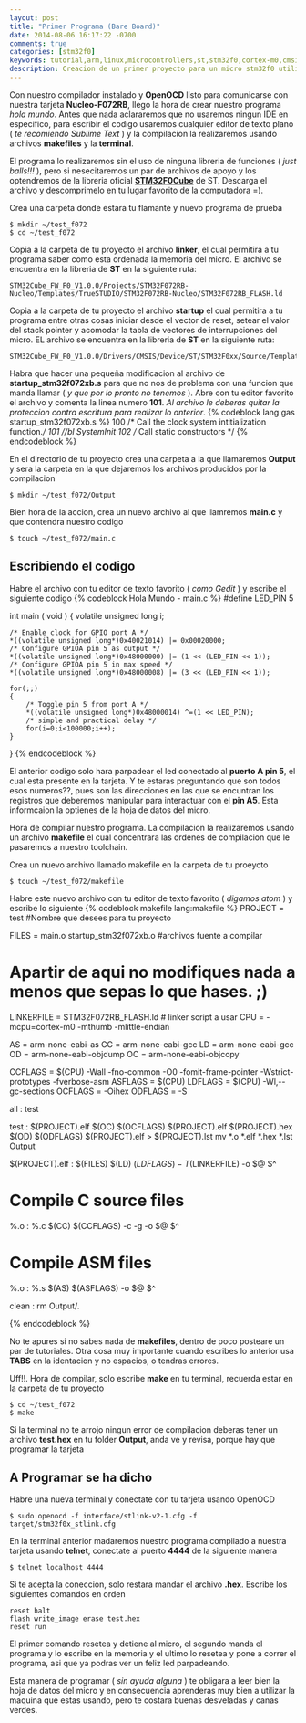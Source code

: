```yaml
---
layout: post
title: "Primer Programa (Bare Board)"
date: 2014-08-06 16:17:22 -0700
comments: true
categories: [stm32f0]
keywords: tutorial,arm,linux,microcontrollers,st,stm32f0,cortex-m0,cmsis
description: Creacion de un primer proyecto para un micro stm32f0 utilizadno la tarjeta Nucleo-f072rb, el compilador gnu arm, openocd
---
```


Con nuestro compilador instalado y **OpenOCD** listo para comunicarse con nuestra tarjeta **Nucleo-F072RB**, llego la hora de crear nuestro programa _hola mundo_. Antes que nada aclararemos que no usaremos ningun IDE en especifico, para escribir el codigo usaremos cualquier editor de texto plano ( _te recomiendo Sublime Text_ ) y la compilacion la realizaremos usando archivos **makefiles** y la **terminal**.

El programa lo realizaremos sin el uso de ninguna libreria de funciones ( _just balls!!!_ ), pero si nesecitaremos un par de archivos de apoyo y los optendremos de la libreria oficial [**STM32F0Cube**](http://www.st.com/web/en/catalog/tools/PF260612) de ST. Descarga el archivo y descomprimelo en tu lugar favorito de la computadora =).

Crea una carpeta donde estara tu flamante y nuevo programa de prueba
```
$ mkdir ~/test_f072
$ cd ~/test_f072
``` 

Copia a la carpeta de tu proyecto el archivo **linker**, el cual permitira a tu programa saber como esta ordenada la memoria del micro. El archivo se encuentra en la libreria de **ST** en la siguiente ruta: 
```
STM32Cube_FW_F0_V1.0.0/Projects/STM32F072RB-Nucleo/Templates/TrueSTUDIO/STM32F072RB-Nucleo/STM32F072RB_FLASH.ld
```
<!--more-->
Copia a la carpeta de tu proyecto el archivo **startup** el cual permitira a tu programa entre otras cosas iniciar desde el vector de reset, setear el valor del stack pointer y acomodar la tabla de vectores de interrupciones del micro. EL archivo se encuentra en la libreria de **ST** en la siguiente ruta:
```
STM32Cube_FW_F0_V1.0.0/Drivers/CMSIS/Device/ST/STM32F0xx/Source/Templates/gcc/startup_stm32f072xb.s
```

Habra que hacer una pequeña modificacion al archivo de **startup_stm32f072xb.s** para que no nos de problema con una funcion que manda llamar ( _y que por lo pronto no tenemos_ ). Abre con tu editor favorito el archivo y comenta la linea numero **101**. _Al archivo le deberas quitar la proteccion contra escritura para realizar lo anterior_.
{% codeblock lang:gas startup_stm32f072xb.s %}
100 /* Call the clock system intitialization function.*/
101    //bl  SystemInit
102 /* Call static constructors */
{% endcodeblock %}

En el directorio de tu proyecto crea una carpeta a la que llamaremos **Output** y sera la carpeta en la que dejaremos los archivos producidos por la compilacion
```
$ mkdir ~/test_f072/Output
```

Bien hora de la accion, crea un nuevo archivo al que llamremos **main.c** y que contendra nuestro codigo
```
$ touch ~/test_f072/main.c
```

Escribiendo el codigo
----------------------

Habre el archivo con tu editor de texto favorito ( _como Gedit_ ) y escribe el siguiente codigo
{% codeblock Hola Mundo - main.c %}
#define LED_PIN 5

int main ( void )
{
    volatile unsigned long i;
    
    /* Enable clock for GPIO port A */
    *((volatile unsigned long*)0x40021014) |= 0x00020000;
    /* Configure GPIOA pin 5 as output */
    *((volatile unsigned long*)0x48000000) |= (1 << (LED_PIN << 1));
    /* Configure GPIOA pin 5 in max speed */
    *((volatile unsigned long*)0x48000008) |= (3 << (LED_PIN << 1));

    for(;;)
    {
        /* Toggle pin 5 from port A */
        *((volatile unsigned long*)0x48000014) ^=(1 << LED_PIN);
        /* simple and practical delay */
        for(i=0;i<100000;i++);
    }
}
{% endcodeblock %}

El anterior codigo solo hara parpadear el led conectado al **puerto A pin 5**, el cual esta presente en la tarjeta. Y te estaras preguntando que son todos esos numeros??, pues son las direcciones en las que se encuntran los registros que deberemos manipular para interactuar con el **pin A5**. Esta informcaion la optienes de la hoja de datos del micro. 

Hora de compilar nuestro programa. La compilacion la realizaremos usando un archivo **makefile** el cual concentrara las ordenes de compilacion que le pasaremos a nuestro toolchain.

Crea un nuevo archivo llamado makefile en la carpeta de tu proeycto
```
$ touch ~/test_f072/makefile
```

Habre este nuevo archivo con tu editor de texto favorito ( _digamos atom_ ) y escribe lo siguiente
{% codeblock makefile lang:makefile %}
PROJECT = test  #Nombre que desees para tu proyecto

FILES = main.o startup_stm32f072xb.o #archivos fuente a compilar

# Apartir de aqui no modifiques nada a menos que sepas lo que hases. ;)
LINKERFILE = STM32F072RB_FLASH.ld # linker script a usar
CPU = -mcpu=cortex-m0 -mthumb -mlittle-endian

AS = arm-none-eabi-as
CC = arm-none-eabi-gcc
LD = arm-none-eabi-gcc
OD = arm-none-eabi-objdump
OC = arm-none-eabi-objcopy

CCFLAGS = $(CPU) -Wall -fno-common -O0 -fomit-frame-pointer -Wstrict-prototypes -fverbose-asm
ASFLAGS = $(CPU)
LDFLAGS = $(CPU) -Wl,--gc-sections 
OCFLAGS = -Oihex
ODFLAGS = -S

all : test

test : $(PROJECT).elf
    $(OC) $(OCFLAGS) $(PROJECT).elf $(PROJECT).hex
    $(OD) $(ODFLAGS) $(PROJECT).elf > $(PROJECT).lst
    mv *.o *.elf *.hex *.lst Output

$(PROJECT).elf : $(FILES)
    $(LD) $(LDFLAGS) -T$(LINKERFILE) -o $@ $^

# Compile C source files
%.o : %.c
    $(CC) $(CCFLAGS) -c -g -o $@ $^

# Compile ASM files
%.o : %.s
    $(AS) $(ASFLAGS) -o $@ $^

clean :
    rm Output/*.*

{% endcodeblock %}

No te apures si no sabes nada de **makefiles**, dentro de poco posteare un par de tutoriales. Otra cosa muy importante cuando escribes lo anterior usa **TABS** en la identacion y no espacios, o tendras errores.

Uff!!. Hora de compilar, solo escribe **make** en tu terminal, recuerda estar en la carpeta de tu proyecto
```
$ cd ~/test_f072
$ make
```

Si la terminal no te arrojo ningun error de compilacion deberas tener un archivo **test.hex** en tu folder **Output**, anda ve y revisa, porque hay que programar la tarjeta

A Programar se ha dicho
-----------------------

Habre una nueva terminal y conectate con tu tarjeta usando OpenOCD
```
$ sudo openocd -f interface/stlink-v2-1.cfg -f target/stm32f0x_stlink.cfg
```

En la terminal anterior madaremos nuestro programa compilado a nuestra tarjeta usando **telnet**, conectate al puerto **4444** de la siguiente manera
```
$ telnet localhost 4444
```

Si te acepta la coneccion, solo restara mandar el archivo **.hex**. Escribe los siguientes comandos en orden
```
reset halt
flash write_image erase test.hex
reset run
```

El primer comando resetea y detiene al micro, el segundo manda el programa y lo escribe en la memoria y el ultimo lo resetea y pone a correr el programa, asi que ya podras ver un feliz led parpadeando.

Esta manera de programar ( _sin ayuda alguna_ ) te obligara a leer bien la hoja de datos del micro y en consecuencia aprenderas muy bien a utilizar la maquina que estas usando, pero te costara buenas desveladas y canas verdes.
